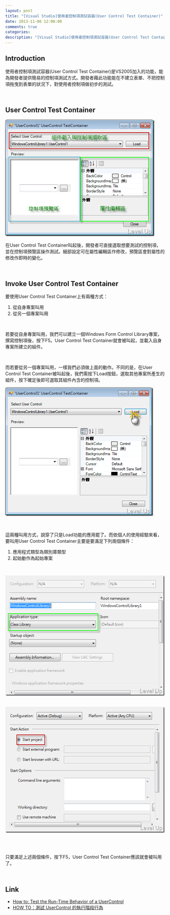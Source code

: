 ```yaml
---
layout: post
title: "[Visual Studio]使用者控制項測試容器(User Control Test Container)"
date: 2013-11-06 12:00:00
comments: true
categories: 
description: "[Visual Studio]使用者控制項測試容器(User Control Test Container)"
---
```

<h2>Introduction</h2>  <p>使用者控制項測試容器(User Control Test Container)是VS2005加入的功能，能為開發者提供簡易的控制項測試方式。開發者藉此功能能在不建立表單、不把控制項拖曳到表單的狀況下，對使用者控制項做初步的測試。</p>  <p> </p>  <h2>User Control Test Container</h2>  <p><img style="border-bottom: 0px; border-left: 0px; display: inline; border-top: 0px; border-right: 0px" title="image" border="0" alt="image" src="\images\posts\cb0d72c5-7eaa-4434-9cf1-b1e74e2a453e\image_thumb_1.png" width="472" height="369" /></a> </p>  <p>在User Control Test Container叫起後，開發者可直接選取想要測試的控制項，並在控制項預覽區操作測試。細部設定可在屬性編輯區作修改，預覽區會對屬性的修改作即時的變化。</p>  <p> </p>  <h2>Invoke User Control Test Container</h2>  <p>要使用User Control Test Container上有兩種方式：</p>  <ol>   <li>從自身專案叫用</li>    <li>從另一個專案叫用</li> </ol>  <p> </p>  <p>若要從自身專案叫用，我們可以建立一個Windows Form Control Library專案，撰寫控制項後，按下F5。User Control Test Container就會被叫起，並載入自身專案所建立的組件。</p>  <p> </p>  <p>而若要從另一個專案叫用，一樣我們必須做上面的動作。不同的是，在User Control Test Container被叫起後，我們需按下Load按鈕，選取其他專案所產生的組件，按下確定後即可選取其組件內含的控制項。</p>  <p><a href="http://files.dotblogs.com.tw/larrynung/1002/UserControlTestContainer_81FA/image_10.png"><img style="border-bottom: 0px; border-left: 0px; display: inline; border-top: 0px; border-right: 0px" title="image" border="0" alt="image" src="\images\posts\cb0d72c5-7eaa-4434-9cf1-b1e74e2a453e\image_thumb_4.png" width="468" height="407" /></a> </p>  <p> </p>  <p>這兩種叫用方式，說穿了只是Load功能的應用罷了。而依個人的使用經驗來看，要叫用User Control Test Container主要是要滿足下列兩個條件：</p>  <ol>   <li>應用程式類型為類別庫類型</li>    <li>起始動作為起始專案</li> </ol>  <p> </p>  <p><a href="http://files.dotblogs.com.tw/larrynung/1002/UserControlTestContainer_81FA/image_6.png"><img style="border-bottom: 0px; border-left: 0px; display: inline; border-top: 0px; border-right: 0px" title="image" border="0" alt="image" src="\images\posts\cb0d72c5-7eaa-4434-9cf1-b1e74e2a453e\image_thumb_2.png" width="540" height="381" /></a> </p>  <p><a href="http://files.dotblogs.com.tw/larrynung/1002/UserControlTestContainer_81FA/image_8.png"><img style="border-bottom: 0px; border-left: 0px; display: inline; border-top: 0px; border-right: 0px" title="image" border="0" alt="image" src="\images\posts\cb0d72c5-7eaa-4434-9cf1-b1e74e2a453e\image_thumb_3.png" width="555" height="399" /></a> </p>  <p> </p>  <p>只要滿足上述兩個條件，按下F5，User Control Test Container應該就會被叫用了。</p>  <p> </p>  <h2>Link</h2>  <ul>   <li><a href="http://msdn.microsoft.com/en-us/library/ms171738.aspx" target="_blank">How to: Test the Run-Time Behavior of a UserControl</a></li>    <li><a href="http://msdn.microsoft.com/zh-tw/library/ms171738(VS.80).aspx" target="_blank">HOW TO：測試 UserControl 的執行階段行為</li> </ul>